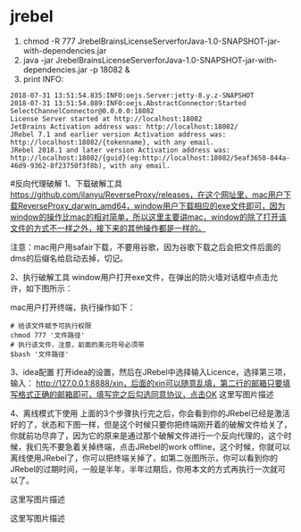 # jrebel
1. chmod -R 777 JrebelBrainsLicenseServerforJava-1.0-SNAPSHOT-jar-with-dependencies.jar
2. java -jar JrebelBrainsLicenseServerforJava-1.0-SNAPSHOT-jar-with-dependencies.jar -p 18082 &
3. print INFO:
```
2018-07-31 13:51:54.835:INFO:oejs.Server:jetty-8.y.z-SNAPSHOT
2018-07-31 13:51:54.889:INFO:oejs.AbstractConnector:Started SelectChannelConnector@0.0.0.0:18082
License Server started at http://localhost:18082
JetBrains Activation address was: http://localhost:18082/
JRebel 7.1 and earlier version Activation address was: http://localhost:18082/{tokenname}, with any email.
JRebel 2018.1 and later version Activation address was: http://localhost:18082/{guid}(eg:http://localhost:18082/5eaf3650-844a-46d9-9362-8f23750f3f8b), with any email.
```
#反向代理破解
1、下载破解工具
https://github.com/ilanyu/ReverseProxy/releases，在这个网址里，mac用户下载ReverseProxy_darwin_amd64，window用户下载相应的exe文件即可，因为window的操作比mac的相对简单，所以这里主要讲mac，window的除了打开该文件的方式不一样之外，接下来的其他操作都是一样的。

注意：mac用户用safair下载，不要用谷歌，因为谷歌下载之后会把文件后面的dms的后缀名给启动去掉，切记。

2、执行破解工具
window用户打开exe文件，在弹出的防火墙对话框中点击允许，如下图所示： 

mac用户打开终端，执行操作如下：
```
# 给该文件赋予可执行权限
chmod 777 '文件路径'
# 执行该文件，注意，前面的美元符号必须带
$bash '文件路径'
```

3、idea配置
打开idea的设置，然后在JRebel中选择输入Licence，选择第三项，输入： 
http://127.0.0.1:8888/xin，后面的xin可以随意乱填，第二行的邮箱只要填写格式正确的邮箱即可，填写完之后勾选同意协议，点击OK 
这里写图片描述

4、离线模式下使用
上面的3个步骤执行完之后，你会看到你的JRebel已经是激活好的了，状态和下图一样，但是这个时候只要你把终端刚开着的破解文件给关了，你就前功尽弃了，因为它的原来是通过那个破解文件进行一个反向代理的，这个时候，我们先不要急着关掉终端，点击JRebel的work offline，这个时候，你就可以离线使用JRebel了，你可以把终端关掉了，如第二张图所示，你可以看到你的JRebel的过期时间，一般是半年，半年过期后，你用本文的方式再执行一次就可以了。

这里写图片描述

这里写图片描述

